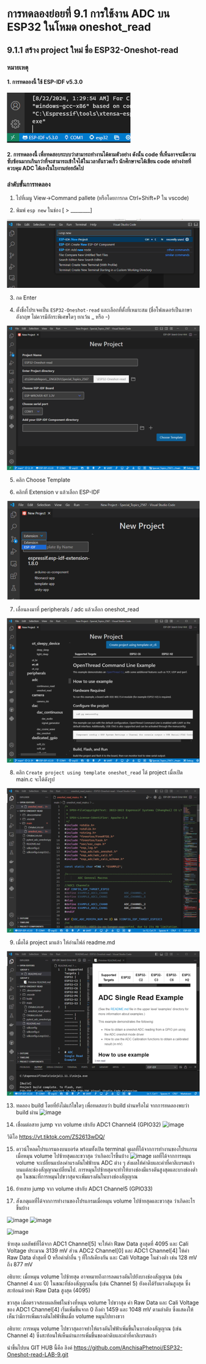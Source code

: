 # การทดลองย่อยที่ 9.1 การใช้งาน ADC บน ESP32 ในโหมด oneshot_read

## 9.1.1 สร้าง project ใหม่ ชื่อ ESP32-Oneshot-read

###  หมายเหตุ
#### 1. การทดลองนี้ ใช้ ESP-IDF v5.3.0

![alt text](./Pictures/image-13.png)

#### 2. การทดลองนี้ เพื่อทดสอบระบบว่าสามารถทำงานได้ตามตัวอย่าง ดังนั้น code ที่เห็นอาจจะมีความซับซ้อนมากเกินกว่าที่จะสามารถเข้าใจได้ในเวลาอันรวดเร็ว นักศึกษาจะได้เขียน code อย่างง่ายที่ควบคุม ADC ได้เองในใบงานย่อยถัดไป


###  ลำดับขั้นการทดลอง


1. ไปที่เมนู View->Command pallete (หรือโดยการกด Ctrl+Shift+P  ใน vscode)

2. พิมพ์ `esp new` ในช่อง [ > ________]

![alt text](./Pictures/image-04.png)


3. กด Enter

4. ตั้งชื่อโปรเจคเป็น `ESP32-Oneshot-read` และเลือกที่ตั้งที่เหมาะสม (ชื่อโฟลเดอร์เป็นภาษาอังกฤษ ไม่ควรมีอักระพิเศษใดๆ ยกเว้น _ หรือ -)

![alt text](./Pictures/image-16.png)

5. คลิก Choose Template


6.  คลิกที่ Extension v แล้วเลือก ESP-IDF

![alt text](./Pictures/image-17.png)

7.  เลื่อนลงมาที่  peripherals / adc แล้วเลือก oneshot_read

![alt text](./Pictures/image-18.png)


8. คลิก `Create project using template oneshot_read`  ได้ project เมื่อเปิด main.c  จะได้ดังรูป 

![alt text](./Pictures/image-19.png)


9. เมื่อได้ project มาแล้ว ให้อ่านไฟล์ readme.md

![alt text](./Pictures/image-20.png)


13. ทดลอง  build โดยที่ยังไม่แก้ไขใดๆ เพื่อทดสอบว่า build ผ่านหรือไม่
    จากการทดลองพบว่า build ผ่าน
![image](https://github.com/user-attachments/assets/1e7c0f22-11c3-4fae-8123-c84a10681de5)

14. เชื่อมต่อสาย jump จาก volume เข้ากับ ADC1 Channel4 (GPIO32) 
![image](https://github.com/user-attachments/assets/371720b6-4ff3-47d4-a328-cab8a4748a7d)

วิดิโอ
https://vt.tiktok.com/ZS2613wDQ/


15. ดาวน์โหลดโปรแกรมลงบนบอร์ด พร้อมทั้งเปิด terminal ดูผลที่ได้จากการทำงานของโปรแกรมเมื่อหมุน volume ไปซ้ายสุดและขวาสุด ว่าเกิดอะไรขึ้นบ้าง 
![image](https://github.com/user-attachments/assets/8b921983-680c-48ef-9c2f-0360a7d11b84)
ผลที่ได้จากการหมุน volume จะเปลี่ยนแปลงค่าแรงดันไฟฟ้าบน ADC ต่าง ๆ ส่งผลให้ค่าดิบและค่าที่คาลิเบรตแล้วบนแต่ละช่องสัญญาณเปลี่ยนไป. การหมุนไปซ้ายสุดจะทำให้บางช่องมีแรงดันสูงสุดและบางช่องต่ำสุด ในขณะที่การหมุนไปขวาสุดจะเพิ่มแรงดันในบางช่องสัญญาณ

16. ย้ายสาย jump จาก volume เข้ากับ ADC1 Channel5 (GPIO33)

17. สังเกตุผลที่ได้จากการทำงานของโปรแกรมเมื่อหมุน volume ไปซ้ายสุดและขวาสุด ว่าเกิดอะไรขึ้นบ้าง

![image](https://github.com/user-attachments/assets/33638736-63f9-4c3e-8f36-c4b9d665f05a)
![image](https://github.com/user-attachments/assets/38d27a66-5a8f-4dcb-be1b-a6b1a84de5e3)

![image](https://github.com/user-attachments/assets/92c8c401-ed71-4cce-a233-7386838f201a)

ซ้ายสุด
   ผลลัพธ์ที่ได้จาก ADC1 Channel[5] จะให้ค่า Raw Data สูงสุดที่ 4095 และ Cali Voltage ประมาณ 3139 mV
   ส่วน ADC2 Channel[0] และ ADC1 Channel[4] ให้ค่า Raw Data ต่ำสุดที่ 0 หรือค่าต่ำอื่น ๆ ที่ใกล้เคียงกัน และ Cali Voltage ในช่วงต่ำ เช่น 128 mV ถึง 877 mV

อธิบาย: เมื่อหมุน volume ไปซ้ายสุด อาจหมายถึงการลดแรงดันไปยังบางช่องสัญญาณ (เช่น Channel 4 และ 0) ในขณะที่ช่องสัญญาณอื่น (เช่น Channel 5) ยังคงได้รับแรงดันสูงสุด ซึ่งสะท้อนด้วยค่า Raw Data สูงสุด (4095)

ขวาสุด
   เมื่อตรวจสอบผลลัพธ์ในช่วงที่หมุน volume ไปขวาสุด ค่า Raw Data และ Cali Voltage ของ ADC1 Channel[4] เริ่มเพิ่มขึ้นจาก 0 ถึงค่า 1459 และ 1048 mV ตามลำดับ ซึ่งแสดงให้เห็นว่ามีการเพิ่มแรงดันไฟฟ้าขึ้นเมื่อ volume หมุนไปทางขวา

อธิบาย: การหมุน volume ไปขวาสุดอาจทำให้แรงดันไฟฟ้าเพิ่มขึ้นในบางช่องสัญญาณ (เช่น Channel 4) ซึ่งสะท้อนให้เห็นผ่านการเพิ่มขึ้นของค่าดิบและค่าที่คาลิเบรตแล้ว

นำขึ้นไปบน GIT HUB นี้คือ ลิงค์
https://github.com/AnchisaPhetnoi/ESP32-Oneshot-read-LAB-9.git
